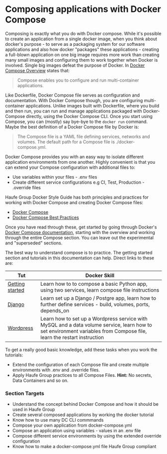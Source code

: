 # Composing applications with Docker Compose

Composing is exactly what you do with Docker compose. While it's possible to create an application from a single docker image, when you think about docker's purpose - to serve as a packaging system for our software applications and also how docker "packages" these applications - creating a full-blown application on one big image requires more work than creating many small images and configuring them to work together when Docker is involved. Single big images defeat the purpose of Docker. In [Docker Compose Overview](https://docs.docker.com/compose/overview/)    states that:

> Compose enables you to configure and run multi-container applications.

Like Dockerfile, Docker Compose file serves as configuration and documentation. With Docker Compose though, you are configuring multi-container applications. Unlike images built with Dockerfile, where you build and then run, you can run and manage applications packaged with Docker-Compose directly, using the Docker Compose CLI. Once you start using Compose, you can \(mostly\) say bye-bye to the `docker run` command. Maybe the best definition of a Docker Compose file by Docker is:

> The Compose file is a YAML file defining services, networks and volumes. The default path for a Compose file is ./docker-compose.yml.

Docker Compose provides you with an easy way to isolate different application environments from one another. Highly convenient is that you can extend your Compose configuration with additional files to:

* Use variables within your files - .env files
* Create different service configurations e.g CI, Test, Production - .override files

Haufe Group Docker Style Guide has both principles and practices for working with Docker Compose and creating Docker Compose files:

* [Docker Compose](https://github.com/Haufe-Lexware/docker-style-guide/blob/master/DockerCompose.md)
* [Docker Compose Best Practices](https://github.com/Haufe-Lexware/docker-style-guide/blob/master/BestPracticesCompose.md)

Once you have read through these, get started by going through Docker's [Docker Compose documentation](https://docs.docker.com/compose/overview/), starting with the overview and working through the entire Compose section. You can leave out the experimental and "superseded" sections. 

The best way to understand compose is to practice. The getting started section and  tutorials in this documentation can help. Direct links to these are:

| Tut | Docker Skill |
| --- | --- |
| [Getting started](https://docs.docker.com/compose/gettingstarted/) | Learn how to to compose a basic Python app, using two services, learn compose file instructions |
| [Django](https://docs.docker.com/compose/django/) | Learn set up a Django / Postgre app, learn how to further define services - build, volumes, ports, depends\_on |
| [Wordpress](https://docs.docker.com/compose/wordpress/) | Learn how to set up a Wordpress service with MySQL and a data volume service, learn how to set environment variables from Compose file, learn the restart instruction |

To get a really good basic knowledge, add these tasks when you work the tutorials:

* Extend the configuration of each Compose file and create multiple environments with .env and .override files.
* Apply Haufe Group practices to all Compose Files. **Hint:** No secrets, Data Containers and so on. 

### Section Targets

* Understand the concept behind Docker Compose and how it should be used in Haufe Group
* Create several composed applications by working the docker tutorial
* Know how to use many DC CLI commmands
* Compose your own application from docker-compose.yml
* Compose an application using variables - values in an .env file
* Compose different service environments by using the extended override configuration
* Know how to make a docker-compose.yml file Haufe Group compliant 



